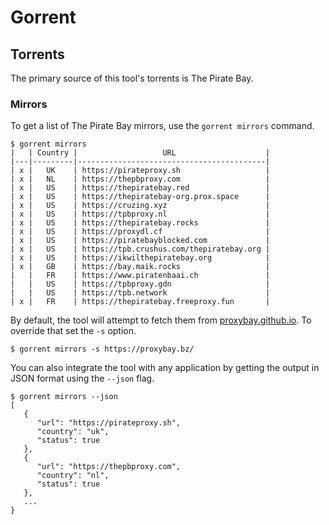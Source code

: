 
# Gorrent


## Torrents

The primary source of this tool's torrents is The Pirate Bay.

### Mirrors

To get a list of The Pirate Bay mirrors, use the `gorrent mirrors` command.

```shell
$ gorrent mirrors
|   | Country |                   URL                    |
|---|---------|------------------------------------------|
| x |   UK    | https://pirateproxy.sh                   |
| x |   NL    | https://thepbproxy.com                   |
| x |   US    | https://thepiratebay.red                 |
| x |   US    | https://thepiratebay-org.prox.space      |
| x |   US    | https://cruzing.xyz                      |
| x |   US    | https://tpbproxy.nl                      |
| x |   US    | https://thepiratebay.rocks               |
| x |   US    | https://proxydl.cf                       |
| x |   US    | https://piratebayblocked.com             |
| x |   US    | https://tpb.crushus.com/thepiratebay.org |
| x |   US    | https://ikwilthepiratebay.org            |
| x |   GB    | https://bay.maik.rocks                   |
|   |   FR    | https://www.piratenbaai.ch               |
|   |   US    | https://tpbproxy.gdn                     |
|   |   US    | https://tpb.network                      |
| x |   FR    | https://thepiratebay.freeproxy.fun       |
```

By default, the tool will attempt to fetch them from [proxybay.github.io](https://proxybay.github.io). To override that set the `-s` option.

```shell
$ gorrent mirrors -s https://proxybay.bz/
```

You can also integrate the tool with any application by getting the output in JSON format using the `--json` flag.

```shell
$ gorrent mirrors --json
[
   {
      "url": "https://pirateproxy.sh",
      "country": "uk",
      "status": true
   },
   {
      "url": "https://thepbproxy.com",
      "country": "nl",
      "status": true
   },
   ...
}
```
